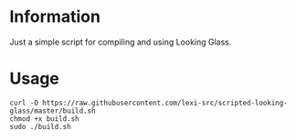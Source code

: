 # Information
Just a simple script for compiling and using Looking Glass.

# Usage
```
curl -O https://raw.githubusercontent.com/lexi-src/scripted-looking-glass/master/build.sh
chmod +x build.sh
sudo ./build.sh
```
